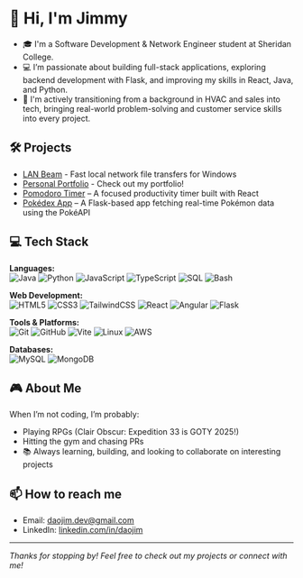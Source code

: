 # 👋 Hi, I'm Jimmy

- 🎓 I'm a Software Development & Network Engineer student at Sheridan College. 
- 💻 I’m passionate about building full-stack applications, exploring backend development with Flask, and improving my skills in React, Java, and Python.  
- 🚀 I'm actively transitioning from a background in HVAC and sales into tech, bringing real-world problem-solving and customer service skills into every project.

## 🛠️ Projects
- [LAN Beam](https://github.com/Daojim/lan_beam/) - Fast local network file transfers for Windows
- [Personal Portfolio](https://jimmydao-portfolio.vercel.app/) - Check out my portfolio!
- [Pomodoro Timer](https://github.com/Daojim/pomodoro) – A focused productivity timer built with React  
- [Pokédex App](https://github.com/Daojim/pokedex) – A Flask-based app fetching real-time Pokémon data using the PokéAPI

## 💻 Tech Stack

**Languages:**  
![Java](https://img.shields.io/badge/Java-ED8B00?style=for-the-badge&logo=java&logoColor=white)
![Python](https://img.shields.io/badge/Python-3776AB?style=for-the-badge&logo=python&logoColor=white)
![JavaScript](https://img.shields.io/badge/JavaScript-F7DF1E?style=for-the-badge&logo=javascript&logoColor=black)
![TypeScript](https://img.shields.io/badge/TypeScript-3178C6?style=for-the-badge&logo=typescript&logoColor=white)
![SQL](https://img.shields.io/badge/SQL-336791?style=for-the-badge&logo=postgresql&logoColor=white)
![Bash](https://img.shields.io/badge/Bash-121011?style=for-the-badge&logo=gnu-bash&logoColor=white)

**Web Development:**  
![HTML5](https://img.shields.io/badge/HTML5-E34F26?style=for-the-badge&logo=html5&logoColor=white)
![CSS3](https://img.shields.io/badge/CSS3-1572B6?style=for-the-badge&logo=css3&logoColor=white)
![TailwindCSS](https://img.shields.io/badge/TailwindCSS-06B6D4?style=for-the-badge&logo=tailwind-css&logoColor=white)
![React](https://img.shields.io/badge/React-20232A?style=for-the-badge&logo=react&logoColor=61DAFB)
![Angular](https://img.shields.io/badge/Angular-DD0031?style=for-the-badge&logo=angular&logoColor=white)
![Flask](https://img.shields.io/badge/Flask-000000?style=for-the-badge&logo=flask&logoColor=white)

**Tools & Platforms:**  
![Git](https://img.shields.io/badge/Git-F05032?style=for-the-badge&logo=git&logoColor=white)
![GitHub](https://img.shields.io/badge/GitHub-181717?style=for-the-badge&logo=github&logoColor=white)
![Vite](https://img.shields.io/badge/Vite-646CFF?style=for-the-badge&logo=vite&logoColor=white)
![Linux](https://img.shields.io/badge/Linux-FCC624?style=for-the-badge&logo=linux&logoColor=black)
![AWS](https://img.shields.io/badge/AWS-232F3E?style=for-the-badge&logo=amazon-aws&logoColor=white)

**Databases:**  
![MySQL](https://img.shields.io/badge/MySQL-4479A1?style=for-the-badge&logo=mysql&logoColor=white)
![MongoDB](https://img.shields.io/badge/MongoDB-4EA94B?style=for-the-badge&logo=mongodb&logoColor=white)


## 🎮 About Me
When I’m not coding, I’m probably:
- Playing RPGs (Clair Obscur: Expedition 33 is GOTY 2025!)
- Hitting the gym and chasing PRs
- 📚 Always learning, building, and looking to collaborate on interesting projects

## 📫 How to reach me
- Email: [daojim.dev@gmail.com](mailto:daojim.dev@gmail.com)
- LinkedIn: [linkedin.com/in/daojim](https://www.linkedin.com/in/daojim)  
---

_Thanks for stopping by! Feel free to check out my projects or connect with me!_
